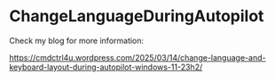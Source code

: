 # ChangeLanguageDuringAutopilot
Check my blog for more information: 

https://cmdctrl4u.wordpress.com/2025/03/14/change-language-and-keyboard-layout-during-autopilot-windows-11-23h2/
